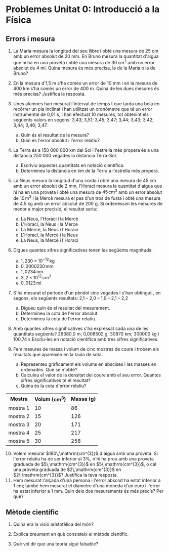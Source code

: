 
# Problemes Unitat 0: Introducció a la Física

<style type="text/css">
    ol ol { list-style-type: lower-alpha; }
</style>

## Errors i mesura

1. La Maria mesura la longitud del seu llibre i obté una mesura de 25 cm amb un error absolut de 20 mm. En Bruno mesura la quantitat d'aigua que hi ha en una proveta i obté una mesura de $30\,\mathrm{cm^{3}}$ amb un error absolut de 4 ml. Quina mesura és més precisa, la de la Maria o la de Bruno? 

2. En la mesura d’1,5 m s’ha comès un error de 10 mm i en la mesura de 400 km s’ha comès un error de 400 m. Quina de les dues mesures és més precisa? Justifica la resposta. 

3. Unes alumnes han mesurat l'interval de temps t que tarda una bola en recórrer un pla inclinat i han utilitzat un cronòmetre que té un error instrumental de 0,01 s, i han efectuat 10 mesures, tot obtenint els següents valors en segons: 3,43; 3,51; 3,45; 3,47; 3,44; 3,43; 3,42; 3,44; 3,46; 3,47. 

    1. Quin és el resultat de la mesura? 
    2. Quin és l'error absolut i l'error relatiu? 

4. La Terra és a 150 000 000 km del Sol i l'estrella més propera és a una distància 250 000 vegades la distància Terra-Sol. 
    1. Escriviu aquestes quantitats en notació científica. 
    2. Determineu la distància en km de la Terra a l'estrella més propera. 

5. La Neus mesura la longitud d'una corda i obté una mesura de 45 cm amb un error absolut de 2 mm, l'Horaci mesura la quantitat d'aigua que hi ha en una proveta i obté una mesura de $45\,\mathrm{cm^{3}}$ amb un error absolut de $10\,\mathrm{m^{3}}$ i la Mercè mesura el pes d'un tros de fusta i obté una mesura de 4,5 kg amb un error absolut de 200 g. Si ordenéssim les mesures de menor a major precisió, el resultat seria: 
    1. La Neus, l'Horaci i la Mercè 
    2. L'Horaci, la Neus i la Mercè 
    3. La Mercè, la Neus i l'Horaci 
    4. L'Horaci, la Mercè i la Neus 
    5. La Neus, la Mercè i l'Horaci 

6. Digues quantes xifres significatives tenen les següents magnituds: 
    1. $1,230\times10^{-12}\,\mathrm{kg}$
    2. $0,0000230\,\mathrm{mm}$
    3. $1,0234\,\mathrm{nm}$
    4. $3,2\times10^{12}\,\mathrm{cm^{3}}$
    5. $0,0123\,\mathrm{ml}$

7. S'ha mesurat el període d'un pèndol cinc vegades i s'han obtingut , en segons, els següents resultats: 2,1 – 2,0 – 1,9 – 2,1 – 2,2 
    1. Digueu quin és el resultat del mesurament. 
    2. Determineu la cota de l'error absolut. 
    3. Determineu la cota de l'error relatiu. 

8. Amb quantes xifres significatives s'ha expressat cada una de les quantitats següents? 26380,0 m; 0,008502 g; 30870 km; 300000 kg i 100,74 s.Escriu-les en notació científica amb tres xifres significatives.

9. Fem mesures de massa i volum de cinc mostres de coure i trobem els resultats que apareixen en la taula de sota. 
    1. Representeu gràficament els volums en abscises i les masses en ordenades. Què se n'obtè?
    2. Calculeu el valor de la densitat del coure amb el seu error. Quantes xifres significatives té el resultat?
    3. Quina és la cota d'error relatiu?

|Mostra|Volum ($\mathrm{cm^3}$)|Massa (g)|
|--------|--|--|
|mostra 1|10|86|
|mostra 2|15|126|
|mostra 3|20|171|
|mostra 4|25|217|
|mostra 5|30|258|

    
<ol start="10">
<li>Volem mesurar $180\,\mathrm{cm^{3}}$ d'aigua amb una proveta. Si l'error relatiu ha de ser inferior al 3%, n'hi ha prou amb una proveta graduada de $5\,\mathrm{cm^{3}}$ en $5\,\mathrm{cm^{3}}$, o cal una proveta graduada de $2\,\mathrm{cm^{3}}$ en $2\,\mathrm{cm^{3}}$? Justifica la teva resposta.</li>

<li>Hem mesurat l'alçada d'una persona i l'error absolut ha estat inferior a 1 cm; també hem mesurat el diàmetre d'una moneda d'un euro i l'error ha estat inferior a 1 mm. Quin dels dos mesuraments és més precís? Per què?</li>
</ol>

## Mètode científic

1. Quina era la visió aristotèlica del món?

2. Explica breument en què consisteix el mètode científic. 

3. Què vol dir que una teoria sigui falsable?
